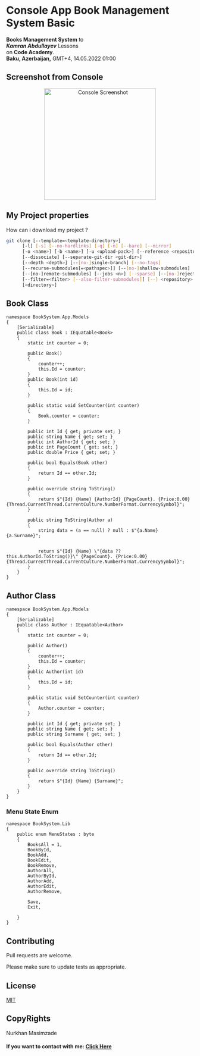 # Console App Book Management System Basic
**Books Management System** to <br>
***Kamran Abdullayev*** Lessons <br>
on **Code Academy**. <br>
**Baku, Azerbaijan,** GMT+4, 14.05.2022 01:00 <br>

## Screenshot from Console

<div align="center">
   <img src="https://user-images.githubusercontent.com/90649844/172330286-57cd8b6f-f358-4cc6-b398-db01d28b2969.png" alt="Console Screenshot" width="auto" height="300px">
  </div>

## My Project properties

How can i download my project ?

```bash
git clone [--template=<template-directory>]
	  [-l] [-s] [--no-hardlinks] [-q] [-n] [--bare] [--mirror]
	  [-o <name>] [-b <name>] [-u <upload-pack>] [--reference <repository>]
	  [--dissociate] [--separate-git-dir <git-dir>]
	  [--depth <depth>] [--[no-]single-branch] [--no-tags]
	  [--recurse-submodules[=<pathspec>]] [--[no-]shallow-submodules]
	  [--[no-]remote-submodules] [--jobs <n>] [--sparse] [--[no-]reject-shallow]
	  [--filter=<filter> [--also-filter-submodules]] [--] <repository>
	  [<directory>]
```


## Book Class

```cshap
namespace BookSystem.App.Models
{
    [Serializable]
    public class Book : IEquatable<Book>
    {
        static int counter = 0;

        public Book()
        {
            counter++;
            this.Id = counter;
        }
        public Book(int id)
        {
            this.Id = id;
        }

        public static void SetCounter(int counter)
        {
            Book.counter = counter;
        }

        public int Id { get; private set; }
        public string Name { get; set; }
        public int AuthorId { get; set; }
        public int PageCount { get; set; }
        public double Price { get; set; }

        public bool Equals(Book other)
        {
            return Id == other.Id;
        }

        public override string ToString()
        {
            return $"{Id} {Name} {AuthorId} {PageCount}. {Price:0.00}{Thread.CurrentThread.CurrentCulture.NumberFormat.CurrencySymbol}";
        }

        public string ToString(Author a)
        {
            string data = (a == null) ? null : $"{a.Name} {a.Surname}";


            return $"{Id} {Name} \"{data ?? this.AuthorId.ToString()}\" {PageCount}. {Price:0.00}{Thread.CurrentThread.CurrentCulture.NumberFormat.CurrencySymbol}";
        }
    }
}

```
## Author Class
```cshap
namespace BookSystem.App.Models
{
    [Serializable]
    public class Author : IEquatable<Author>
    {
        static int counter = 0;

        public Author()
        {
            counter++;
            this.Id = counter;
        }
        public Author(int id)
        {
            this.Id = id;
        }

        public static void SetCounter(int counter)
        {
            Author.counter = counter;
        }

        public int Id { get; private set; }
        public string Name { get; set; }
        public string Surname { get; set; }

        public bool Equals(Author other)
        {
            return Id == other.Id;
        }

        public override string ToString()
        {
            return $"{Id} {Name} {Surname}";
        }
    }
}
```
### Menu State Enum 
```cshap
namespace BookSystem.Lib
{
    public enum MenuStates : byte
    {
        BooksAll = 1,
        BookById,
        BookAdd,
        BookEdit,
        BookRemove,
        AuthorAll,
        AuthorById,
        AuthorAdd,
        AuthorEdit,
        AuthorRemove,

        Save,
        Exit,
        
    }
}
```
## Contributing
Pull requests are welcome.

Please make sure to update tests as appropriate.

## License
[MIT](https://github.com/nurxan02/)

## CopyRights
Nurkhan Masimzade
#### If you want to contact with me: [**Click Here**](https://bio.link/nurxanmasimzade/)


